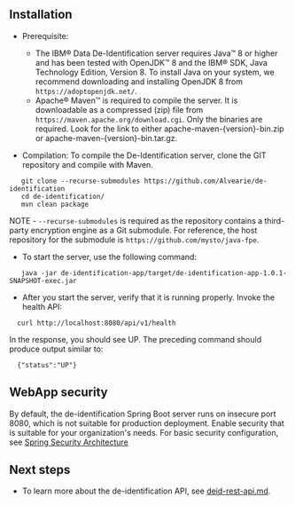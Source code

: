 ## Installation

 - Prerequisite: 
   - The IBM® Data De-Identification server requires Java™ 8 or higher and has been tested with OpenJDK™ 8 and the IBM® SDK, Java Technology Edition, Version 8.  To install Java on your system, we recommend downloading and installing OpenJDK 8 from `https://adoptopenjdk.net/`.
   - Apache® Maven™ is required to compile the server. It is downloadable as a compressed (zip) file from `https://maven.apache.org/download.cgi`. Only the binaries are required. Look for the link to either apache-maven-{version}-bin.zip or apache-maven-{version}-bin.tar.gz.

 - Compilation: To compile the De-Identification server, clone the GIT repository and compile with Maven.

```
   git clone --recurse-submodules https://github.com/Alvearie/de-identification
   cd de-identification/
   mvn clean package
```

 NOTE - `--recurse-submodules` is required as the repository contains a third-party encryption engine as a Git submodule.  For reference, the
 host repository for the submodule is `https://github.com/mysto/java-fpe`.

 - To start the server, use the following command: 

```
   java -jar de-identification-app/target/de-identification-app-1.0.1-SNAPSHOT-exec.jar
```

 - After you start the server, verify that it is running properly. Invoke the health API:

 ```
   curl http://localhost:8080/api/v1/health
 ```

 In the response, you should see UP. The preceding command should produce output similar to:

 ```
   {"status":"UP"}
 ``` 

## WebApp security

By default, the de-identification Spring Boot server runs on insecure port 8080, which is not suitable for production deployment. Enable security that is suitable for your organization's needs. For basic security configuration, see [Spring Security Architecture](https://spring.io/guides/topicals/spring-security-architecture/)


## Next steps

- To learn more about the de-identification API, see [deid-rest-api.md](deid-rest-api.md). 
